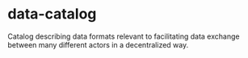 # data-catalog
Catalog describing data formats relevant to facilitating data exchange between many different actors in a decentralized way. 
